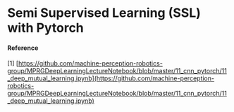 # Semi Supervised Learning (SSL) with Pytorch

#### Reference
[1] [https://github.com/machine-perception-robotics-group/MPRGDeepLearningLectureNotebook/blob/master/11_cnn_pytorch/11_deep_mutual_learning.ipynb](https://github.com/machine-perception-robotics-group/MPRGDeepLearningLectureNotebook/blob/master/11_cnn_pytorch/11_deep_mutual_learning.ipynb)